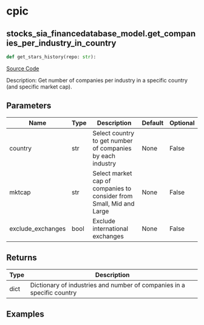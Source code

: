# cpic

## stocks_sia_financedatabase_model.get_companies_per_industry_in_country

```python
def get_stars_history(repo: str):
```
[Source Code](https://github.com/OpenBB-finance/OpenBBTerminal/tree/main/openbb_terminal/stocks/sector_industry_analysis/financedatabase_model.py#L254)

Description: Get number of companies per industry in a specific country (and specific market cap).

## Parameters

| Name | Type | Description | Default | Optional |
| ---- | ---- | ----------- | ------- | -------- |
| country | str | Select country to get number of companies by each industry | None | False |
| mktcap | str | Select market cap of companies to consider from Small, Mid and Large | None | False |
| exclude_exchanges | bool | Exclude international exchanges | None | False |

## Returns

| Type | Description |
| ---- | ----------- |
| dict | Dictionary of industries and number of companies in a specific country |

## Examples

